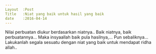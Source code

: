 ```yaml
---
Layout  :Post
Title   :Niat yang baik untuk hasil yang baik
date    :2016-04-14
---
```


Nilai perbuatan diukur berdasarkan niatnya.. Baik niatnya, baik perbuatannya... Maka insyaallah baik pula hasilnya,... Pun sebaliknya...
Lakukanlah segala sesuatu dengan niat yang baik untuk mendapat ridha allah..

